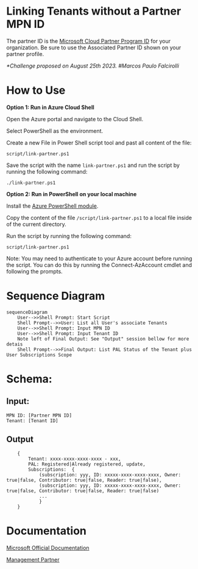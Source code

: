 # Linking Tenants without a Partner MPN ID

The partner ID is the [Microsoft Cloud Partner Program ID](https://partner.microsoft.com/) for your organization. Be sure to use the Associated Partner ID shown on your partner profile.

<i>*Challenge proposed on August 25th 2023. #Marcos Paulo Falcirolli</i>

# How to Use

**Option 1: Run in Azure Cloud Shell**

Open the Azure portal and navigate to the Cloud Shell.

Select PowerShell as the environment.

Create a new File in Power Shell script tool and past all content of the file:

`
script/link-partner.ps1
`

Save the script with the name `link-partner.ps1` and run the script by running the following command:

`
./link-partner.ps1
`

**Option 2: Run in PowerShell on your local machine**

Install the [Azure PowerShell module](https://learn.microsoft.com/en-us/powershell/azure/install-azure-powershell?view=azps-10.3.0).

Copy the content of the file `/script/link-partner.ps1` to a local file inside of the current directory.

Run the script by running the following command:

`
script/link-partner.ps1
`

Note: You may need to authenticate to your Azure account before running the script. You can do this by running the Connect-AzAccount cmdlet and following the prompts.

# Sequence Diagram

```mermaid
sequenceDiagram 
	User-->>Shell Prompt: Start Script
    Shell Prompt-->>User: List all User's associate Tenants 
	User-->>Shell Prompt: Input MPN ID
	User-->>Shell Prompt: Input Tenant ID
	Note left of Final Output: See "Output" session bellow for more detais
	Shell Prompt-->>Final Output: List PAL Status of the Tenant plus User Subscriptions Scope
```

# Schema:

## Input:

```
MPN ID: [Partner MPN ID]
Tenant: [Tenant ID]
```

## Output

```
	{
		Tenant: xxxx-xxxx-xxxx-xxxx - xxx,
		PAL: Registered|Already registered, update,
		Subscriptions:	{
			(subscription: yyy, ID: xxxxx-xxxx-xxxx-xxxx, Owner: true|false, Contributor: true|false, Reader: true|false),
			(subscription: yyy, ID: xxxxx-xxxx-xxxx-xxxx, Owner: true|false, Contributor: true|false, Reader: true|false)
			...
			}
	}
```

# Documentation

[Microsoft Official Documentation](https://learn.microsoft.com/en-us/azure/cost-management-billing/manage/link-partner-id)

[Management Partner](https://learn.microsoft.com/en-us/powershell/module/az.managementpartner/?view=azps-10.2.0#management-partner)